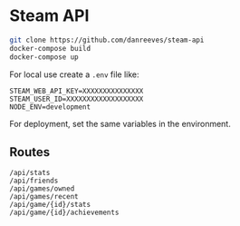 # Steam API

```sh
git clone https://github.com/danreeves/steam-api
docker-compose build
docker-compose up
```

For local use create a `.env` file like:

```
STEAM_WEB_API_KEY=XXXXXXXXXXXXXXX
STEAM_USER_ID=XXXXXXXXXXXXXXXXXXX
NODE_ENV=development
```

For deployment, set the same variables in the environment.


## Routes

    /api/stats
    /api/friends
    /api/games/owned
    /api/games/recent
    /api/game/{id}/stats
    /api/game/{id}/achievements
